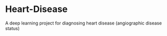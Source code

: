 # Heart-Disease

A deep learning project for diagnosing heart disease (angiographic disease status)
